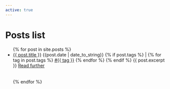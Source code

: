 ```yaml
---
active: true
---
```

# Posts list
<ul>
  {% for post in site.posts %}
    <li>
      <a href="{{ post.url }}">{{ post.title }}</a> {{post.date | date_to_string}}
      {% if post.tags %} | 
      {% for tag in post.tags %}
          <a href="{{ site.baseurl }}{{ site.tag_page }}#{{ tag | slugify }}" class="post-tag">#{{ tag }}</a>
      {% endfor %}
      {% endif %}
      {{ post.excerpt  }}
      <a href="{{ post.url }}">Read further</a>
      <br>
      <br>
      <br>
    </li>
  {% endfor %}
</ul>